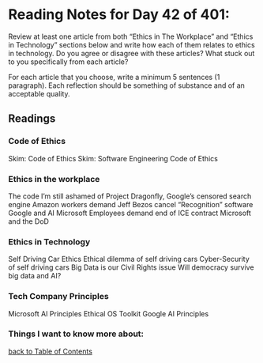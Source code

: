 # Reading Notes for Day 42 of 401:

Review at least one article from both “Ethics in The Workplace” and “Ethics in Technology” sections below and write how each of them relates to ethics in technology. Do you agree or disagree with these articles? What stuck out to you specifically from each article?

For each article that you choose, write a minimum 5 sentences (1 paragraph). Each reflection should be something of substance and of an acceptable quality.

## Readings

### Code of Ethics
  Skim: Code of Ethics
  Skim: Software Engineering Code of Ethics

### Ethics in the workplace
  The code I’m still ashamed of
  Project Dragonfly, Google’s censored search engine
  Amazon workers demand Jeff Bezos cancel “Recognition” software
  Google and AI
  Microsoft Employees demand end of ICE contract
  Microsoft and the DoD

### Ethics in Technology
  Self Driving Car Ethics
  Ethical dilemma of self driving cars
  Cyber-Security of self driving cars
  Big Data is our Civil Rights issue
  Will democracy survive big data and AI?

### Tech Company Principles
  Microsoft AI Principles
  Ethical OS Toolkit
  Google AI Principles

  ### Things I want to know more about:

  [back to Table of Contents](./README.md)